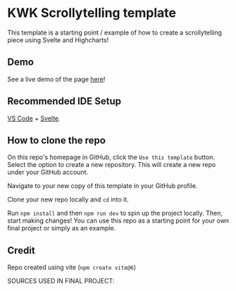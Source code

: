 # KWK Scrollytelling template

This template is a starting point / example of how to create a scrollytelling piece using Svelte and Highcharts! 

## Demo
See a live demo of the page [here](https://jasminesamra.github.io/kwk-scrollytelling-template/)!

## Recommended IDE Setup

[VS Code](https://code.visualstudio.com/) + [Svelte](https://marketplace.visualstudio.com/items?itemName=svelte.svelte-vscode).

## How to clone the repo
On this repo's homepage in GitHub, click the `Use this template` button. Select the option to create a new repository. This will create a new repo under your GitHub account.

Navigate to your new copy of this template in your GitHub profile. 

Clone your new repo locally and `cd` into it. 

Run `npm install` and then `npm run dev` to spin up the project locally. Then, start making changes! You can use this repo as a starting point for your own final project or simply as an example. 

## Credit
Repo created using vite (`npm create vite@6`)


SOURCES USED IN FINAL PROJECT:

